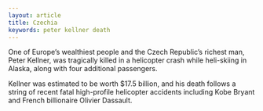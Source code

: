 ```yaml
---
layout: article
title: Czechia
keywords: peter kellner death
---
```


One of Europe’s wealthiest people and the Czech Republic’s richest man, Peter Kellner, was tragically killed in a helicopter crash while heli-skiing in Alaska, along with four additional passengers.

Kellner was estimated to be worth $17.5 billion, and his death follows a string of recent fatal high-profile helicopter accidents including Kobe Bryant and French billionaire Olivier Dassault.
